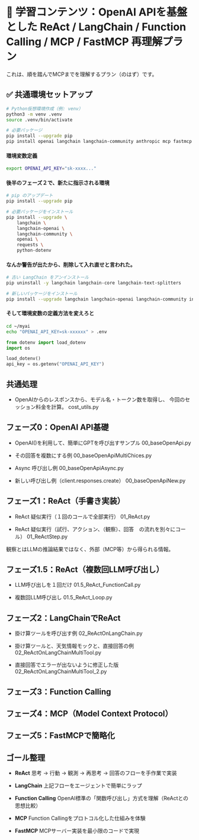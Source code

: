 # 📘 学習コンテンツ：OpenAI APIを基盤とした ReAct / LangChain / Function Calling / MCP / FastMCP 再理解プラン

これは、順を踏んでMCPまでを理解するプラン（のはず）です。  

## ✅ 共通環境セットアップ

```bash
# Python仮想環境作成（例: venv）
python3 -m venv .venv
source .venv/bin/activate

# 必要パッケージ
pip install --upgrade pip
pip install openai langchain langchain-community anthropic mcp fastmcp aiohttp rich jupyter
```

#### 環境変数定義
```bash
export OPENAI_API_KEY="sk-xxxx..."
```

#### 後半のフェーズ２で、新たに指示される環境
```bash
# pip のアップデート
pip install --upgrade pip

# 必要パッケージをインストール
pip install --upgrade \
    langchain \
    langchain-openai \
    langchain-community \
    openai \
    requests \
    python-dotenv
```

#### なんか警告が出たから、削除して入れ直せと言われた。
```bash
# 古い LangChain をアンインストール
pip uninstall -y langchain langchain-core langchain-text-splitters

# 新しいパッケージをインストール
pip install --upgrade langchain langchain-openai langchain-community invoke
```

#### そして環境変数の定義方法を変えろと
```bash
cd ~/myai
echo "OPENAI_API_KEY=sk-xxxxxx" > .env
```

```python
from dotenv import load_dotenv
import os

load_dotenv()
api_key = os.getenv("OPENAI_API_KEY")
```

## 共通処理

- OpenAIからのレスポンスから、モデル名・トークン数を取得し、
  今回のセッション料金を計算。
cost_utils.py

## フェーズ0：OpenAI API基礎  

- OpenAI()を利用して、簡単にGPTを呼び出すサンプル
00_baseOpenApi.py

- その回答を複数にする例
00_baseOpenApiMultiChices.py

- Async 呼び出し例
00_baseOpenApiAsync.py

- 新しい呼び出し例（client.responses.create）
00_baseOpenApiNew.py

## フェーズ1：ReAct（手書き実装）  

- ReAct 疑似実行（１回のコールで全部実行）
01_ReAct.py

- ReAct 疑似実行（試行、アクション、（観察）、回答　の流れを別々にコール）
01_ReActStep.py

観察とはLLMの推論結果ではなく、外部（MCP等）から得られる情報。

## フェーズ1.5：ReAct（複数回LLM呼び出し）  

- LLM呼び出しを１回だけ
01.5_ReAct_FunctionCall.py

- 複数回LLM呼び出し
01.5_ReAct_Loop.py

## フェーズ2：LangChainでReAct  

- 掛け算ツールを呼び出す例
02_ReActOnLangChain.py

- 掛け算ツールと、天気情報モックと、直接回答の例
02_ReActOnLangChainMultiTool.py

- 直接回答でエラーが出ないように修正した版
02_ReActOnLangChainMultiTool_2.py

## フェーズ3：Function Calling  

## フェーズ4：MCP（Model Context Protocol）  

## フェーズ5：FastMCPで簡略化  

## ゴール整理  

- **ReAct**
思考 → 行動 → 観測 → 再思考 → 回答のフローを手作業で実装

- **LangChain**
上記フローをエージェントで簡単にラップ

- **Function Calling**
OpenAI標準の「関数呼び出し」方式を理解（ReActとの思想比較）

- **MCP**
Function Callingをプロトコル化した仕組みを体験

- **FastMCP**
MCPサーバー実装を最小限のコードで実現
